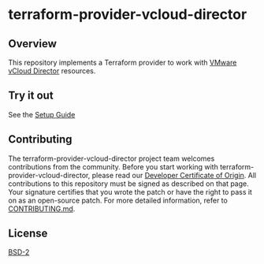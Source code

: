 # terraform-provider-vcloud-director

## Overview

This repository implements a Terraform provider to work with [VMware vCloud Director](https://www.vmware.com/products/vcloud-director.html) resources.

## Try it out

See the [Setup Guide](docs/SETUP.md)

## Contributing

The terraform-provider-vcloud-director project team welcomes contributions from the community. Before you start working with terraform-provider-vcloud-director, please read our [Developer Certificate of Origin](https://cla.vmware.com/dco). All contributions to this repository must be signed as described on that page. Your signature certifies that you wrote the patch or have the right to pass it on as an open-source patch. For more detailed information, refer to [CONTRIBUTING.md](CONTRIBUTING.md).

## License
[BSD-2](LICENSE.txt)
